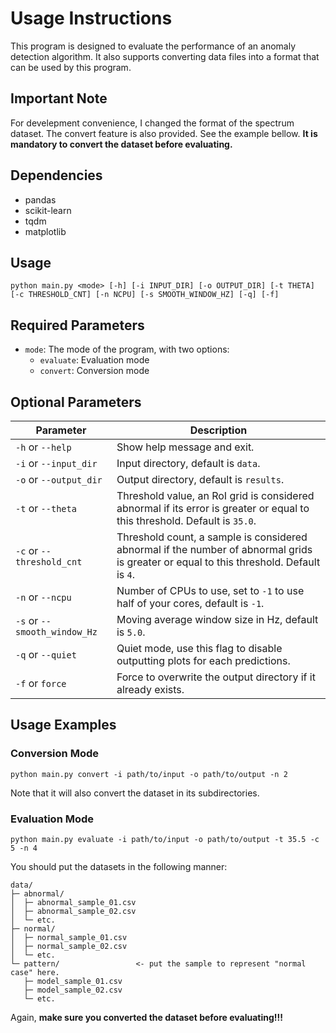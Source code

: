 # Usage Instructions
This program is designed to evaluate the performance of an anomaly detection algorithm. It also supports converting data files into a format that can be used by this program.

## Important Note
For develepment convenience, I changed the format of the spectrum dataset. The convert feature is also provided. See the example bellow.
**It is mandatory to convert the dataset before evaluating.**

## Dependencies
* pandas
* scikit-learn
* tqdm
* matplotlib

## Usage
```
python main.py <mode> [-h] [-i INPUT_DIR] [-o OUTPUT_DIR] [-t THETA] [-c THRESHOLD_CNT] [-n NCPU] [-s SMOOTH_WINDOW_HZ] [-q] [-f]
```

## Required Parameters
* `mode`: The mode of the program, with two options:
  * `evaluate`: Evaluation mode
  * `convert`: Conversion mode


## Optional Parameters
| Parameter | Description |
| --- | --- |
| `-h` or `--help` | Show help message and exit. |
| `-i` or `--input_dir` | Input directory, default is `data`. |
| `-o` or `--output_dir` | Output directory, default is `results`. |
| `-t` or `--theta` | Threshold value, an RoI grid is considered abnormal if its error is greater or equal to this threshold. Default is `35.0`. |
| `-c` or `--threshold_cnt` | Threshold count, a sample is considered abnormal if the number of abnormal grids is greater or equal to this threshold. Default is `4`. |
| `-n` or `--ncpu` | Number of CPUs to use, set to `-1` to use half of your cores, default is `-1`. |
| `-s` or `--smooth_window_Hz` | Moving average window size in Hz, default is `5.0`. |
| `-q` or `--quiet` | Quiet mode, use this flag to disable outputting plots for each predictions. |
| `-f` or `force` | Force to overwrite the output directory if it already exists. |


## Usage Examples
### Conversion Mode
```
python main.py convert -i path/to/input -o path/to/output -n 2
```
Note that it will also convert the dataset in its subdirectories.

### Evaluation Mode
```
python main.py evaluate -i path/to/input -o path/to/output -t 35.5 -c 5 -n 4
```
You should put the datasets in the following manner:
```
data/
├─ abnormal/
│  ├─ abnormal_sample_01.csv
│  ├─ abnormal_sample_02.csv
│  └─ etc.
├─ normal/
│  ├─ normal_sample_01.csv
│  ├─ normal_sample_02.csv
│  └─ etc.
└─ pattern/                 <- put the sample to represent "normal case" here.
   ├─ model_sample_01.csv
   ├─ model_sample_02.csv
   └─ etc.

```
Again, **make sure you converted the dataset before evaluating!!!**

